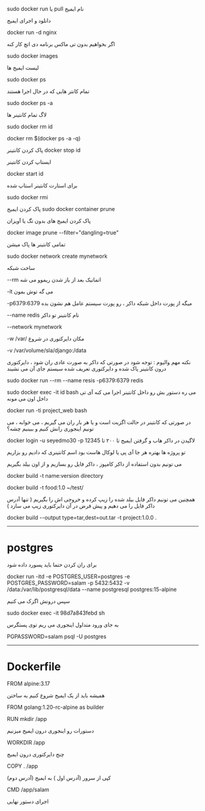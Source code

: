 sudo docker run یا pull نام ایمیج

دانلود و اجرای ایمیج 

docker run -d nginx

اگر بخواهیم بدون تی ماکس برنامه دی اتچ کار کنه 

sudo docker images

لیست ایمیج ها 

sudo docker ps

تمام کانتر هایی که در حال اجرا هستند 

sudo docker ps -a

لاگ تمام کانتینر ها 

sudo docker rm  id
  

docker rm $(docker ps -a -q)

  
  
پاک کردن کانتینر
docker stop id
  
ایستاپ کردن کانتینر 

docker start id
  
  
  
برای استارت کانتینر استاپ شده 

sudo docker rmi
  
  
پاک کردن ایمیج
sudo docker container prune

  
پاک کردن ایمیج های بدون تگ یا آویزان
  
docker image prune --filter="dangling=true"
  
  
تمامی کانتینر ها پاک میشن 

sudo docker network create mynetwork
  
ساخت شبکه 


  
  --rm اتماتیک بعد از باز شدن ریموو می شه

  
  -it می گه توش بمون 

  
  -p6379:6379 میگه از پورت داخل شبکه داکر ، رو پورت سیستم عامل هم نشون بده

  
  --name redis نام کانتینر تو داکر

  
  --network mynetwork

  
  -w /var/ مکان دایرکتوری در شروع
  
  
  -v /var/volume/sla/django:/data

نکته مهم والیوم : توجه شود در صورتی که داکر به صورت عادی ران شود ، دایرکتوری درون کانتینر پاک شده و دایرکتوری تعریف شده سیستم جای آن می نشیند 
  
  sudo docker run --rm  --name resis -p6379:6379 redis 


  sudo docker exec -it id bash
می ره دستور بش رو داخل کانتینر اجرا می کنه
آی تی داخل اون می مونه 


docker run -ti project_web bash

در صورتی که کانتینر در حالت اگزیت است و یا هر بار ران می گیریم ، می خوابه ، می تونیم اینجوری رانش کنیم و ببینیم چشه؟


  docker login -u seyedmo30 -p 12345
لاگیدن در داکر هاب و گرفتن ایمیج تا ۲۰۰ تا


تو پروژه ها بهتره هر جا آی پی یا لوکال هاست بود
اسم کانتینری که دادیم رو بزاریم

  
  
  
  
  می تونیم بدون استفاده از داکر کامپوز ، داکر فایل رو بسازیم و از اون بیلد بگیریم
  
  
  docker build -t name:version directory
  
  
  docker build -t food:1.0 ~/test/
  
  همچنین می تونیم داکر فایل بیلد شده را زیپ کرده و خروجی اش را بگیریم ( تنها آدرس داکر فایل را می دهیم و پیش فرض در آن دایرکتوری زیپ می سازد )
  
  
  docker build  --output type=tar,dest=out.tar  -t project:1.0.0 .
  
  
  
  
------------------------------------------------------------------------------------------------------

# postgres

برای ران کردن حتما باید پسورد داده شود

docker run -itd -e POSTGRES_USER=postgres -e POSTGRES_PASSWORD=salam -p 5432:5432 -v /data:/var/lib/postgresql/data --name postgresql postgres:15-alpine

سپس درونش اگزک می کنیم

sudo docker exec -it 98d7a843febd sh

به جای ورود متداول اینجوری می ریم توی پستگرس

PGPASSWORD=salam psql -U postgres
  

--------------------------------------------------------------------------------------------------------

# Dockerfile


FROM alpine:3.17

همیشه باید از یک ایمیج شروع کنیم به ساختن

FROM golang:1.20-rc-alpine as builder



RUN mkdir /app

دستورات رو اینجوری درون ایمیج میزنیم


WORKDIR /app

چنج دایرکتوری درون ایمیج


COPY . /app

کپی از سرور (آدرس اول ) به ایمیج (آدرس دوم) 


CMD /app/salam

اجرای دستور نهایی 



